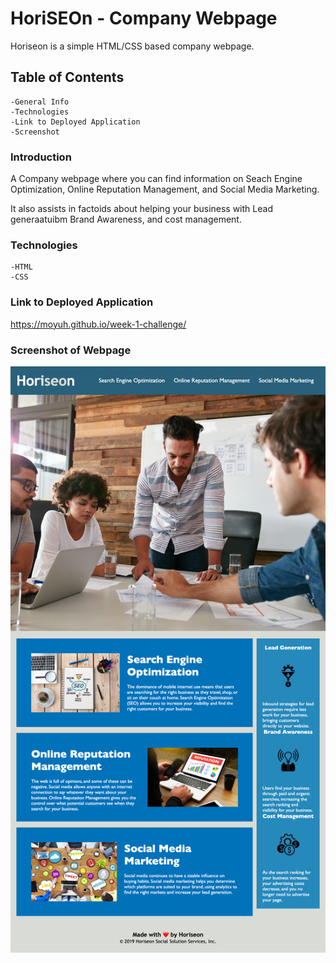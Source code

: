 # HoriSEOn - Company Webpage
Horiseon is a simple HTML/CSS based company webpage.

## Table of Contents
    -General Info
    -Technologies
    -Link to Deployed Application
    -Screenshot
### Introduction
A Company webpage where you can find information on Seach Engine Optimization, Online Reputation Management, and Social Media Marketing.

It also assists in factoids about helping your business with Lead generaatuibm Brand Awareness, and cost management.

### Technologies 
    -HTML
    -CSS
### Link to Deployed Application
https://moyuh.github.io/week-1-challenge/

### Screenshot of Webpage
<img src= "moyuh.github.io_week-1-challenge_ (6).png"/>

